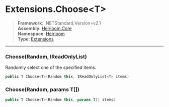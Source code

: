 # Extensions.Choose\<T>

> **Framework**: .NETStandard,Version=v2.1  
> **Assembly**: [Heirloom.Core][0]  
> **Namespace**: [Heirloom][0]  
> **Type**: [Extensions][1]  

--------------------------------------------------------------------------------

### Choose<T>(Random, IReadOnlyList<T>)

Randomly select one of the specified items.

```cs
public T Choose<T>(Random this, IReadOnlyList<T> items)
```

### Choose<T>(Random, params T[])

```cs
public T Choose<T>(Random this, params T[] items)
```

[0]: ..\Heirloom.Core.md
[1]: Heirloom.Extensions.md
